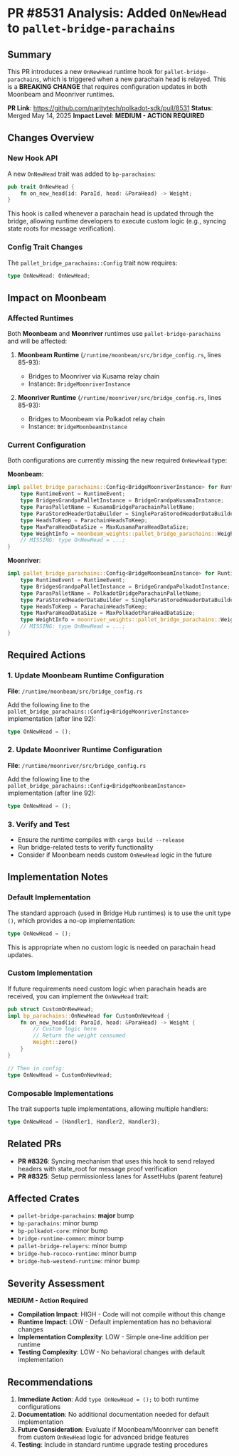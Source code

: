 # PR #8531 Analysis: Added `OnNewHead` to `pallet-bridge-parachains`

## Summary

This PR introduces a new `OnNewHead` runtime hook for `pallet-bridge-parachains`, which is triggered when a new parachain head is relayed. This is a **BREAKING CHANGE** that requires configuration updates in both Moonbeam and Moonriver runtimes.

**PR Link**: https://github.com/paritytech/polkadot-sdk/pull/8531
**Status**: Merged May 14, 2025
**Impact Level**: **MEDIUM - ACTION REQUIRED**

## Changes Overview

### New Hook API

A new `OnNewHead` trait was added to `bp-parachains`:

```rust
pub trait OnNewHead {
    fn on_new_head(id: ParaId, head: &ParaHead) -> Weight;
}
```

This hook is called whenever a parachain head is updated through the bridge, allowing runtime developers to execute custom logic (e.g., syncing state roots for message verification).

### Config Trait Changes

The `pallet_bridge_parachains::Config` trait now requires:

```rust
type OnNewHead: OnNewHead;
```

## Impact on Moonbeam

### Affected Runtimes

Both **Moonbeam** and **Moonriver** runtimes use `pallet-bridge-parachains` and will be affected:

1. **Moonbeam Runtime** (`/runtime/moonbeam/src/bridge_config.rs`, lines 85-93):
   - Bridges to Moonriver via Kusama relay chain
   - Instance: `BridgeMoonriverInstance`

2. **Moonriver Runtime** (`/runtime/moonriver/src/bridge_config.rs`, lines 85-93):
   - Bridges to Moonbeam via Polkadot relay chain
   - Instance: `BridgeMoonbeamInstance`

### Current Configuration

Both configurations are currently missing the new required `OnNewHead` type:

**Moonbeam**:
```rust
impl pallet_bridge_parachains::Config<BridgeMoonriverInstance> for Runtime {
    type RuntimeEvent = RuntimeEvent;
    type BridgesGrandpaPalletInstance = BridgeGrandpaKusamaInstance;
    type ParasPalletName = KusamaBridgeParachainPalletName;
    type ParaStoredHeaderDataBuilder = SingleParaStoredHeaderDataBuilder<bp_moonriver::Moonriver>;
    type HeadsToKeep = ParachainHeadsToKeep;
    type MaxParaHeadDataSize = MaxKusamaParaHeadDataSize;
    type WeightInfo = moonbeam_weights::pallet_bridge_parachains::WeightInfo<Runtime>;
    // MISSING: type OnNewHead = ...;
}
```

**Moonriver**:
```rust
impl pallet_bridge_parachains::Config<BridgeMoonbeamInstance> for Runtime {
    type RuntimeEvent = RuntimeEvent;
    type BridgesGrandpaPalletInstance = BridgeGrandpaPolkadotInstance;
    type ParasPalletName = PolkadotBridgeParachainPalletName;
    type ParaStoredHeaderDataBuilder = SingleParaStoredHeaderDataBuilder<bp_moonbeam::Moonbeam>;
    type HeadsToKeep = ParachainHeadsToKeep;
    type MaxParaHeadDataSize = MaxPolkadotParaHeadDataSize;
    type WeightInfo = moonriver_weights::pallet_bridge_parachains::WeightInfo<Runtime>;
    // MISSING: type OnNewHead = ...;
}
```

## Required Actions

### 1. Update Moonbeam Runtime Configuration

**File**: `/runtime/moonbeam/src/bridge_config.rs`

Add the following line to the `pallet_bridge_parachains::Config<BridgeMoonriverInstance>` implementation (after line 92):

```rust
type OnNewHead = ();
```

### 2. Update Moonriver Runtime Configuration

**File**: `/runtime/moonriver/src/bridge_config.rs`

Add the following line to the `pallet_bridge_parachains::Config<BridgeMoonbeamInstance>` implementation (after line 92):

```rust
type OnNewHead = ();
```

### 3. Verify and Test

- Ensure the runtime compiles with `cargo build --release`
- Run bridge-related tests to verify functionality
- Consider if Moonbeam needs custom `OnNewHead` logic in the future

## Implementation Notes

### Default Implementation

The standard approach (used in Bridge Hub runtimes) is to use the unit type `()`, which provides a no-op implementation:

```rust
type OnNewHead = ();
```

This is appropriate when no custom logic is needed on parachain head updates.

### Custom Implementation

If future requirements need custom logic when parachain heads are received, you can implement the `OnNewHead` trait:

```rust
pub struct CustomOnNewHead;
impl bp_parachains::OnNewHead for CustomOnNewHead {
    fn on_new_head(id: ParaId, head: &ParaHead) -> Weight {
        // Custom logic here
        // Return the weight consumed
        Weight::zero()
    }
}

// Then in config:
type OnNewHead = CustomOnNewHead;
```

### Composable Implementations

The trait supports tuple implementations, allowing multiple handlers:

```rust
type OnNewHead = (Handler1, Handler2, Handler3);
```

## Related PRs

- **PR #8326**: Syncing mechanism that uses this hook to send relayed headers with state_root for message proof verification
- **PR #8325**: Setup permissionless lanes for AssetHubs (parent feature)

## Affected Crates

- `pallet-bridge-parachains`: **major** bump
- `bp-parachains`: minor bump
- `bp-polkadot-core`: minor bump
- `bridge-runtime-common`: minor bump
- `pallet-bridge-relayers`: minor bump
- `bridge-hub-rococo-runtime`: minor bump
- `bridge-hub-westend-runtime`: minor bump

## Severity Assessment

**MEDIUM - Action Required**

- **Compilation Impact**: HIGH - Code will not compile without this change
- **Runtime Impact**: LOW - Default implementation has no behavioral changes
- **Implementation Complexity**: LOW - Simple one-line addition per runtime
- **Testing Complexity**: LOW - No behavioral changes with default implementation

## Recommendations

1. **Immediate Action**: Add `type OnNewHead = ();` to both runtime configurations
2. **Documentation**: No additional documentation needed for default implementation
3. **Future Consideration**: Evaluate if Moonbeam/Moonriver can benefit from custom `OnNewHead` logic for advanced bridge features
4. **Testing**: Include in standard runtime upgrade testing procedures
